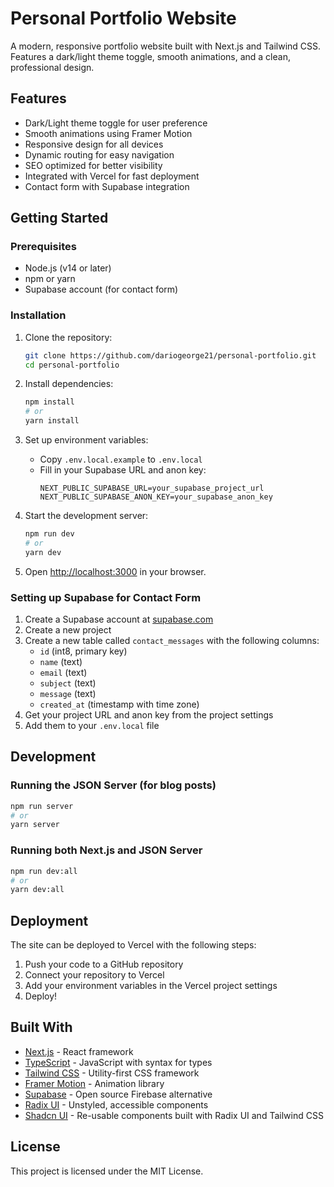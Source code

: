 # Personal Portfolio Website

A modern, responsive portfolio website built with Next.js and Tailwind CSS. Features a dark/light theme toggle, smooth animations, and a clean, professional design.

## Features

- Dark/Light theme toggle for user preference
- Smooth animations using Framer Motion
- Responsive design for all devices
- Dynamic routing for easy navigation
- SEO optimized for better visibility
- Integrated with Vercel for fast deployment
- Contact form with Supabase integration

## Getting Started

### Prerequisites

- Node.js (v14 or later)
- npm or yarn
- Supabase account (for contact form)

### Installation

1. Clone the repository:
   ```bash
   git clone https://github.com/dariogeorge21/personal-portfolio.git
   cd personal-portfolio
   ```

2. Install dependencies:
   ```bash
   npm install
   # or
   yarn install
   ```

3. Set up environment variables:
   - Copy `.env.local.example` to `.env.local`
   - Fill in your Supabase URL and anon key:
     ```
     NEXT_PUBLIC_SUPABASE_URL=your_supabase_project_url
     NEXT_PUBLIC_SUPABASE_ANON_KEY=your_supabase_anon_key
     ```

4. Start the development server:
   ```bash
   npm run dev
   # or
   yarn dev
   ```

5. Open [http://localhost:3000](http://localhost:3000) in your browser.

### Setting up Supabase for Contact Form

1. Create a Supabase account at [supabase.com](https://supabase.com)
2. Create a new project
3. Create a new table called `contact_messages` with the following columns:
   - `id` (int8, primary key)
   - `name` (text)
   - `email` (text)
   - `subject` (text)
   - `message` (text)
   - `created_at` (timestamp with time zone)
4. Get your project URL and anon key from the project settings
5. Add them to your `.env.local` file

## Development

### Running the JSON Server (for blog posts)

```bash
npm run server
# or
yarn server
```

### Running both Next.js and JSON Server

```bash
npm run dev:all
# or
yarn dev:all
```

## Deployment

The site can be deployed to Vercel with the following steps:

1. Push your code to a GitHub repository
2. Connect your repository to Vercel
3. Add your environment variables in the Vercel project settings
4. Deploy!

## Built With

- [Next.js](https://nextjs.org/) - React framework
- [TypeScript](https://www.typescriptlang.org/) - JavaScript with syntax for types
- [Tailwind CSS](https://tailwindcss.com/) - Utility-first CSS framework
- [Framer Motion](https://www.framer.com/motion/) - Animation library
- [Supabase](https://supabase.com/) - Open source Firebase alternative
- [Radix UI](https://www.radix-ui.com/) - Unstyled, accessible components
- [Shadcn UI](https://ui.shadcn.com/) - Re-usable components built with Radix UI and Tailwind CSS

## License

This project is licensed under the MIT License.

